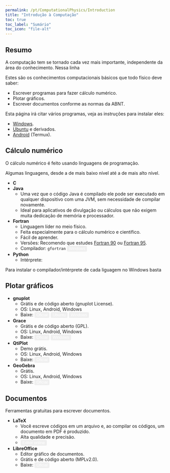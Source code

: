 ```yaml
---
permalink: /pt/ComputationalPhysics/Introduction
title: "Introdução à Computação"
toc: true
toc_label: "Sumário"
toc_icon: "file-alt"
---
```

<head>
<style>
.button {
  border: none;
  border-radius: 4px;
  border-color: none;
  color: white;
  padding: 2px 6px;
  text-align: center;
  text-decoration: none;
  display: inline-block;
  font-size: 90%;
  /* margin: 4px 2px; */
  cursor: pointer;
}

.button:hover {
  opacity: 0.5;
} 
 
.bnt_blue {background-color: #0092ca;} /* BibTeX, Blue */
.bnt_red {background-color: #850000;} /* Code, Red */
.bnt_green {background-color: #009200;} /* Article, Green */
.bnt_purple {background-color: #b366ff;} /* Preprint, Purple */
</style>
</head>

## Resumo

A computação tem se tornado cada vez mais importante,
independente da área do conhecimento. Nessa linha

Estes são os conhecimentos computacionais básicos que todo físico deve saber:
* Escrever programas para fazer cálculo numérico.
* Plotar gráficos.
* Escrever documentos conforme as normas da ABNT.

Esta página irá citar vários programas, veja as instruções para instalar eles:
* [Windows](/pt/ComputationalPhysics/Introduction/win).
* [Ubuntu](/pt/ComputationalPhysics/Introduction/ubuntu) e derivados.
* [Android](/pt/ComputationalPhysics/Introduction/android) (Termux).

## Cálculo numérico

O cálculo numérico é feito usando linguagens de programação.

Algumas linguagens, desde a de mais baixo nível até a de mais alto nível.

* **C**
* **Java**
  * Uma vez que o código Java é compilado ele pode ser executado em qualquer dispositivo com uma JVM,
sem necessidade de compilar novamente.
  * Ideal para aplicativos de divulgação ou cálculos que não exigem muita dedicação
de memória e processador.
* **Fortran**
  * Linguagem líder no meio físico.
  * Feita especialmente para o cálculo numérico e científico.
  * Fácil de aprender.
  * Versões: Recomendo que estudes <a href="https://wg5-fortran.org/N001-N1100/N692.pdf">Fortran 90</a>
ou <a href="https://wg5-fortran.org/N1151-N1200/N1191.pdf">Fortran 95</a>.
  * Compilador: `gfortran`
   <a href="https://cygwin.com/install.html"><button class="button bnt_red">Windows</button></a>
* **Python**
  * Intérprete: 

Para instalar o compilador/intérprete de cada liguagem no Windows basta 

## Plotar gráficos

* **gnuplot**
  * Grátis e de código aberto (gnuplot License).
  * OS: Linux, Android, Windows
  * Baixe:
   <a href="http://www.gnuplot.info/download.html"><button class="button bnt_green">Oficial</button></a>
   <a href="http://www.gnuplot.info/download.html"><button class="button bnt_blue">Ubuntu</button></a>
   <a href="https://cygwin.com/install.html"><button class="button bnt_red">Windows</button></a>
* **Grace**
  * Grátis e de código aberto (GPL).
  * OS: Linux, Android, Windows
  * Baixe:
   <a href="https://plasma-gate.weizmann.ac.il/pub/grace/src/grace-latest.tar.gz"><button class="button bnt_green">Oficial</button></a>
   <a href="https://cygwin.com/install.html"><button class="button bnt_red">Windows</button></a>
* **QtiPlot**
  * Demo grátis.
  * OS: Linux, Android, Windows
  * Baixe:
   <a href="https://www.qtiplot.com/demo.html"><button class="button bnt_green">Oficial</button></a>
* **GeoGebra**
  * Grátis.
  * OS: Linux, Android, Windows
  * Baixe:
   <a href="https://www.geogebra.org/download"><button class="button bnt_green">Oficial</button></a>

## Documentos

Ferramentas gratuitas para escrever documentos.

* **LaTeX**
  * Você escreve códigos em um arquivo e, ao compilar os códigos, um documento em PDF é produzido.
  * Alta qualidade e precisão.
  * <a href="https://www.overleaf.com/"><button class="button bnt_red">Editor online</button></a>
* **LibreOffice**
  * Editor gráfico de documentos.
  * Grátis e de código aberto (MPLv2.0).
  * Baixe:
   <a href="https://www.libreoffice.org/download/download/"><button class="button bnt_green">Oficial</button></a>

